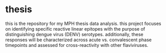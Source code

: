 # thesis

this is the repository for my MPH thesis data analysis. this project focuses on identifying specific reactive linear 
epitopes with the purpose of distinguishing dengue virus (DENV) serotypes. additionally, these responses will be 
characterized across acute vs. convalescent phase timepoints and assessed for cross-reactivity with other flaviviruses.